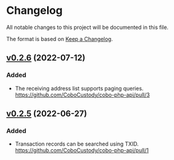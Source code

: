 # Changelog

All notable changes to this project will be documented in this file.

The format is based on [Keep a Changelog](https://keepachangelog.com/en/1.0.0/).

## [v0.2.6] (2022-07-12)
[v0.2.6]: https://github.com/CoboCustody/cobo-php-api/compare/v0.2.5...v0.2.6

### Added
- The receiving address list supports paging queries. https://github.com/CoboCustody/cobo-php-api/pull/3


## [v0.2.5] (2022-06-27)
[v0.2.5]: https://github.com/CoboCustody/cobo-php-api/compare/v0.2.4...v0.2.5

### Added 
- Transaction records can be searched using TXID. https://github.com/CoboCustody/cobo-php-api/pull/1


